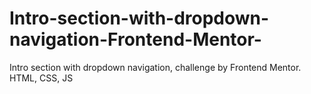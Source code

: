 # Intro-section-with-dropdown-navigation-Frontend-Mentor-
Intro section with dropdown navigation, challenge by Frontend Mentor. HTML, CSS, JS
